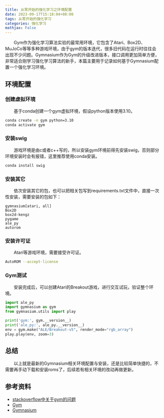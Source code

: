 ```yaml
---
title: 从零开始的强化学习之环境配置
date: 2023-09-17T15:18:04+08:00
tags: 从零开始的强化学习
categories: 强化学习
mathjax: False
---
```


&emsp;&emsp;Gym作为强化学习算法实验的最常用环境，它包含了Atari、Box2D、MuJoCo等等多种游戏环境，由于gym的版本迭代，很多旧代码在运行时往往会出现不少问题。Gymnasium作为Gym的升级改进版本，接口调用更加简单方便，非常适合刚学习强化学习算法的新手，本篇主要用于记录如何基于Gymnasium配置一个强化学习环境。

## 环境配置
### 创建虚拟环境
&emsp;&emsp;基于conda创建一个gym虚拟环境，假设python版本使用3.10。
```Bash
conda create -n gym python=3.10
conda activate gym
```

### 安装swig
&emsp;&emsp;游戏环境是由c或者c++写的，所以安装gym环境前得先安装swig，否则部分环境安装时会有报错，这里推荐使用conda安装。
```Bash
conda install swig
```

### 安装其它
&emsp;&emsp;依次安装其它的包，也可以把相关包写到requirements.txt文件中，直接一次性安装，需要安装的包如下：
```
gymnasium[atari, all]
Box2D
box2d-kengz
pygame
ale_py
autorom
```

### 安装许可证
&emsp;&emsp;Atari等游戏环境，需要接受许可证。
```Bash
AutoROM --accept-license
```

### Gym测试
&emsp;&emsp;安装完成后，可以创建Atari的Breakout游戏，进行交互试玩，验证整个环境。
```Python
import ale_py
import gymnasium as gym
from gymnasium.utils import play

print('gym:', gym.__version__)
print('ale_py:', ale_py.__version__)
env = gym.make("ALE/Breakout-v5", render_mode="rgb_array")
play.play(env, zoom=3)
```

## 总结
&emsp;&emsp;以上就是最新的Gymnasium相关环境配置与安装，还是比较简单快捷的，不需要再手动下载和安装roms了，后续若有相关环境的改动再做更新。

## 参考资料
* [stackoverflow中关于gym的问题](https://stackoverflow.com/questions/69442971/error-in-importing-environment-openai-gym)
* [Gym](https://www.gymlibrary.dev/)
* [Gymnasium](https://gymnasium.farama.org/)


